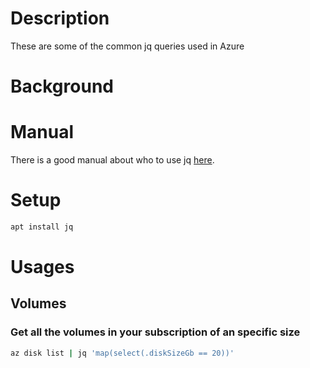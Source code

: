 # Description
These are some of the common jq queries used in Azure

# Background

# Manual

There is a good manual about who to use jq [here](https://stedolan.github.io/jq/manual/).

# Setup

``` bash
apt install jq
```
# Usages
## Volumes

### Get all the volumes in your subscription of an specific size

``` bash
az disk list | jq 'map(select(.diskSizeGb == 20))'
```
